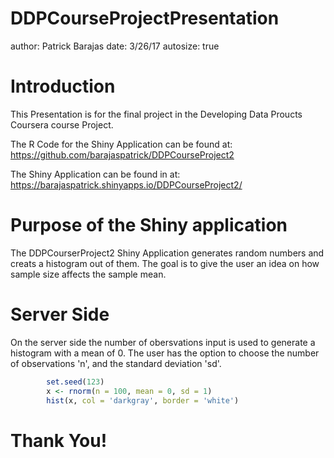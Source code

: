 DDPCourseProjectPresentation
========================================================
author: Patrick Barajas
date: 3/26/17
autosize: true

Introduction
========================================================
This Presentation is for the final project in the Developing Data Proucts
Coursera course Project.

The R Code for the Shiny Application can be found at: 
<https://github.com/barajaspatrick/DDPCourseProject2>

The Shiny Application can be found in at:
<https://barajaspatrick.shinyapps.io/DDPCourseProject2/>

Purpose of the Shiny application
========================================================

The DDPCourserProject2 Shiny Application generates random numbers and creats a histogram out of them. The goal is to give the user an idea on how sample size affects the sample mean.

Server Side
========================================================
On the server side the number of obersvations input is used to generate a histogram with a mean of 0. The user has the option to choose the number of observations 'n', and the standard deviation 'sd'.

```r
        set.seed(123)
        x <- rnorm(n = 100, mean = 0, sd = 1)
        hist(x, col = 'darkgray', border = 'white')
```
Thank You!
========================================================

